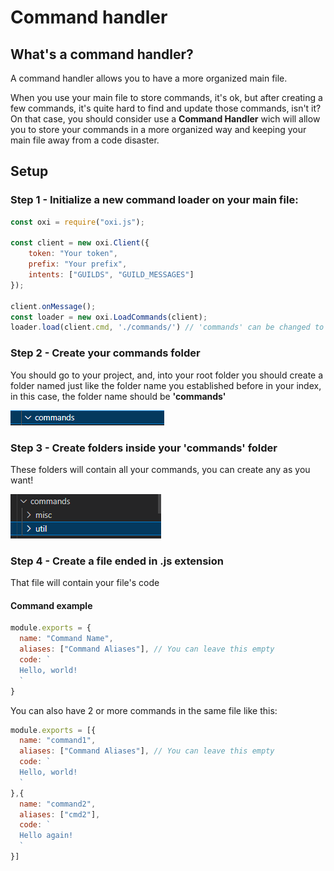 # Command handler

## What's a command handler?

A command handler allows you to have a more organized main file.

When you use your main file to store commands, it's ok, but after creating a few commands, it's quite hard to find and update those commands, isn't it? On that case, you should consider use a **Command Handler** wich will allow you to store your commands in a more organized way and keeping your main file away from a code disaster.

## Setup

### Step 1 - Initialize a new command loader on your main file:

```javascript title="index.js (example)"
const oxi = require("oxi.js");

const client = new oxi.Client({
    token: "Your token",
    prefix: "Your prefix",
    intents: ["GUILDS", "GUILD_MESSAGES"]
});

client.onMessage();
const loader = new oxi.LoadCommands(client);
loader.load(client.cmd, './commands/') // 'commands' can be changed to any other folder that you want
```

### Step 2 - Create your commands folder

You should go to your project, and, into your root folder you should create a folder named just like the folder name you established before in your index, in this case, the folder name should be **'commands'**

![Commands Folder](https://github.com/oxtaa/oxi.js.docs/blob/main/static/img/commandsFolder.png?raw=true)

### Step 3 - Create folders inside your 'commands' folder

These folders will contain all your commands, you can create any as you want!

![Command SubFolders](https://github.com/oxtaa/oxi.js.docs/blob/main/static/img/commandSubFolders.png?raw=true)

### Step 4 - Create a file ended in .js extension

That file will contain your file's code

#### Command example

```javascript title="commands/util/fileName.js"
module.exports = {
  name: "Command Name",
  aliases: ["Command Aliases"], // You can leave this empty
  code: `
  Hello, world!
  `
}
```

You can also have 2 or more commands in the same file like this:

```javascript title="commands/util/multipleCommands.js"
module.exports = [{
  name: "command1",
  aliases: ["Command Aliases"], // You can leave this empty
  code: `
  Hello, world!
  `
},{
  name: "command2",
  aliases: ["cmd2"],
  code: `
  Hello again!
  `
}]
```
